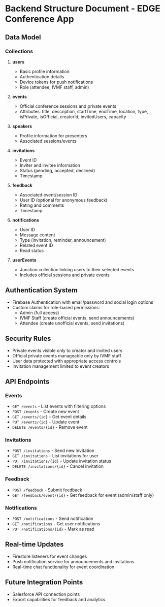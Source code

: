 # Backend Structure Document - EDGE Conference App

## Data Model

### Collections
1. **users**
   - Basic profile information
   - Authentication details
   - Device tokens for push notifications
   - Role (attendee, IVMF staff, admin)

2. **events**
   - Official conference sessions and private events
   - Attributes: title, description, startTime, endTime, location, type, isPrivate, isOfficial, creatorId, invitedUsers, capacity

3. **speakers**
   - Profile information for presenters
   - Associated sessions/events

4. **invitations**
   - Event ID
   - Inviter and invitee information
   - Status (pending, accepted, declined)
   - Timestamp

5. **feedback**
   - Associated event/session ID
   - User ID (optional for anonymous feedback)
   - Rating and comments
   - Timestamp

6. **notifications**
   - User ID
   - Message content
   - Type (invitation, reminder, announcement)
   - Related event ID
   - Read status

7. **userEvents**
   - Junction collection linking users to their selected events
   - Includes official sessions and private events

## Authentication System
- Firebase Authentication with email/password and social login options
- Custom claims for role-based permissions:
  - Admin (full access)
  - IVMF Staff (create official events, send announcements)
  - Attendee (create unofficial events, send invitations)

## Security Rules
- Private events visible only to creator and invited users
- Official private events manageable only by IVMF staff
- User data protected with appropriate access controls
- Invitation management limited to event creators

## API Endpoints

### Events
- `GET /events` - List events with filtering options
- `POST /events` - Create new event
- `GET /events/{id}` - Get event details
- `PUT /events/{id}` - Update event
- `DELETE /events/{id}` - Remove event

### Invitations
- `POST /invitations` - Send new invitation
- `GET /invitations` - List invitations for user
- `PUT /invitations/{id}` - Update invitation status
- `DELETE /invitations/{id}` - Cancel invitation

### Feedback
- `POST /feedback` - Submit feedback
- `GET /feedback/event/{id}` - Get feedback for event (admin/staff only)

### Notifications
- `POST /notifications` - Send notification
- `GET /notifications` - Get user notifications
- `PUT /notifications/{id}` - Mark as read

## Real-time Updates
- Firestore listeners for event changes
- Push notification service for announcements and invitations
- Real-time chat functionality for event coordination

## Future Integration Points
- Salesforce API connection points
- Export capabilities for feedback and analytics
